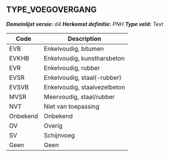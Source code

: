 ## TYPE_VOEGOVERGANG

*__Domeinlijst versie:__ d4*
*__Herkomst definitie:__ PNH*
*__Type veld:__ Text*

|__Code__ |__Description__	|
|	---	|	---	|
| EVB | Enkelvoudig, bitumen |
| EVKHB | Enkelvoudig, kunstharsbeton |
| EVR | Enkelvoudig, rubber |
| EVSR | Enkelvoudig, staal(-rubber) |
| EVSVB | Enkelvoudig, staalvezelbeton |
| MVSR | Meervoudig, staal/rubber |
| NVT | Niet van toepassing |
| Onbekend | Onbekend |
| OV | Overig |
| SV | Schijnvoeg |
| Geen | Geen |
